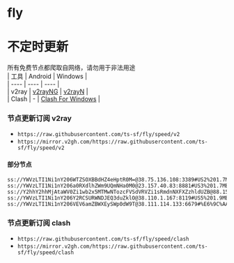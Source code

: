 # fly
# 不定时更新
所有免费节点都爬取自网络，请勿用于非法用途  
|  工具  | Android  | Windows  |  
|  ----  | ----   | ----  |  
| v2ray  | [v2rayNG](https://github.com/2dust/v2rayNG/releases) | [v2rayN](https://github.com/2dust/v2rayN/releases) |  
| Clash  | - | [Clash For Windows](https://github.com/2dust/clashN/releases) | 
  
### 节点更新订阅  v2ray
- `https://raw.githubusercontent.com/ts-sf/fly/speed/v2`  
- `https://mirror.v2gh.com/https://raw.githubusercontent.com/ts-sf/fly/speed/v2`  

#### 部分节点  
``` 
ss://YWVzLTI1Ni1nY206WTZSOXBBdHZ4eHptR0M=@38.75.136.108:3389#US2%201.7MB%2Fs
ss://YWVzLTI1Ni1nY206a0RXdlhZWm9UQmNHa0M0@23.157.40.83:8881#US3%201.7MB%2Fs
ss://Y2hhY2hhMjAtaWV0Zi1wb2x5MTMwNTozcFVSdVRVZi1sRmdnNXFXZzhldUZB@88.151.192.26:1080#%E6%9C%AA%E7%9F%A53%201.6MB%2Fs
ss://YWVzLTI1Ni1nY206Y2RCSURWNDJEQ3duZklO@38.110.1.167:8119#US5%201.9MB%2Fs
ss://YWVzLTI1Ni1nY206VEV6amZBWXEySWp0dW9T@38.111.114.133:6679#%E6%9C%AA%E7%9F%A59%201.9MB%2Fs
```
### 节点更新订阅  clash
- `https://raw.githubusercontent.com/ts-sf/fly/speed/clash`  
- `https://mirror.v2gh.com/https://raw.githubusercontent.com/ts-sf/fly/speed/clash`  


